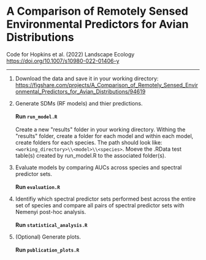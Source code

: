 # A Comparison of Remotely Sensed Environmental Predictors for Avian Distributions
Code for Hopkins et al. (2022) Landscape Ecology<br /> 
https://doi.org/10.1007/s10980-022-01406-y
***

1. Download the data and save it in your working directory: https://figshare.com/projects/A_Comparison_of_Remotely_Sensed_Environmental_Predictors_for_Avian_Distributions/94619 

2. Generate SDMs (RF models) and thier predictions. <br /><br /> **Run ```run_model.R```**
<br /><br /> Create a new "results" folder in your working directory. Withing the "results" folder, create a folder for each model and within each model, create folders for each species. The path should look like: ```<working_directory>\\<model>\\<species>```. Moeve the .RData test table(s) created by run_model.R to the associated folder(s).

4. Evaluate models by comparing AUCs across species and spectral predictor sets. <br /><br /> **Run ```evaluation.R```** 

5. Identifiy which spectral predictor sets performed best across the entire set of species and compare all pairs of spectral predictor sets with Nemenyi post-hoc analysis. <br /><br /> **Run ```statistical_analysis.R```** 

6. (Optional) Generate plots. <br /><br /> **Run ```publication_plots.R```** 

